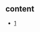 ## content

- [1](https://github.com/gaoxinge/something/tree/master/learn%20java/learn%20java%20third-party%20library/druid/1)